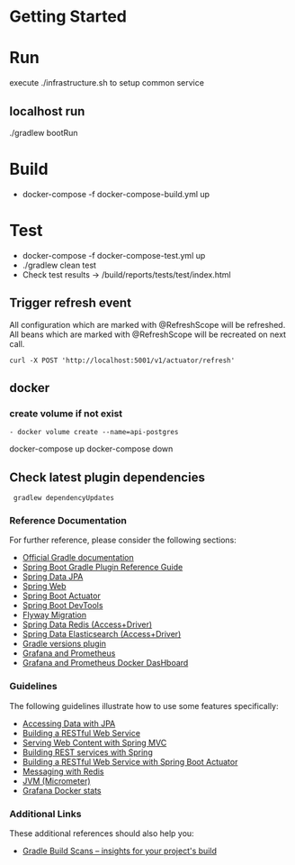 # Getting Started

# Run

execute ./infrastructure.sh to setup common service

## localhost run

./gradlew bootRun

# Build

- docker-compose -f docker-compose-build.yml up

# Test

- docker-compose -f docker-compose-test.yml up
- ./gradlew clean test
- Check test results -> /build/reports/tests/test/index.html

## Trigger refresh event  
All configuration which are marked with @RefreshScope will be refreshed.
All beans which are marked with @RefreshScope will be recreated on next call.

```curl -X POST 'http://localhost:5001/v1/actuator/refresh'```
## docker

### create volume if not exist

    - docker volume create --name=api-postgres

docker-compose up
docker-compose down

## Check latest plugin dependencies

     gradlew dependencyUpdates

### Reference Documentation

For further reference, please consider the following sections:

- [Official Gradle documentation](https://docs.gradle.org)
- [Spring Boot Gradle Plugin Reference Guide](https://docs.spring.io/spring-boot/docs/2.2.5.RELEASE/gradle-plugin/reference/html/)
- [Spring Data JPA](https://docs.spring.io/spring-boot/docs/2.2.5.RELEASE/reference/htmlsingle/#boot-features-jpa-and-spring-data)
- [Spring Web](https://docs.spring.io/spring-boot/docs/2.2.5.RELEASE/reference/htmlsingle/#boot-features-developing-web-applications)
- [Spring Boot Actuator](https://docs.spring.io/spring-boot/docs/2.2.5.RELEASE/reference/htmlsingle/#production-ready)
- [Spring Boot DevTools](https://docs.spring.io/spring-boot/docs/2.2.5.RELEASE/reference/htmlsingle/#using-boot-devtools)
- [Flyway Migration](https://docs.spring.io/spring-boot/docs/2.2.5.RELEASE/reference/htmlsingle/#howto-execute-flyway-database-migrations-on-startup)
- [Spring Data Redis (Access+Driver)](https://docs.spring.io/spring-boot/docs/2.2.5.RELEASE/reference/htmlsingle/#boot-features-redis)
- [Spring Data Elasticsearch (Access+Driver)](https://docs.spring.io/spring-boot/docs/2.2.5.RELEASE/reference/htmlsingle/#boot-features-elasticsearch)
- [Gradle versions plugin](https://github.com/ben-manes/gradle-versions-plugin)
- [Grafana and Prometheus](https://prometheus.io/docs/visualization/grafana/)
- [Grafana and Prometheus Docker DasHboard ](https://grafana.com/grafana/dashboards/893)

### Guidelines

The following guidelines illustrate how to use some features specifically:

- [Accessing Data with JPA](https://spring.io/guides/gs/accessing-data-jpa/)
- [Building a RESTful Web Service](https://spring.io/guides/gs/rest-service/)
- [Serving Web Content with Spring MVC](https://spring.io/guides/gs/serving-web-content/)
- [Building REST services with Spring](https://spring.io/guides/tutorials/bookmarks/)
- [Building a RESTful Web Service with Spring Boot Actuator](https://spring.io/guides/gs/actuator-service/)
- [Messaging with Redis](https://spring.io/guides/gs/messaging-redis/)
- [JVM (Micrometer)](https://grafana.com/grafana/dashboards/4701)
- [Grafana Docker stats](https://grafana.com/grafana/dashboards/893)

### Additional Links

These additional references should also help you:

- [Gradle Build Scans – insights for your project's build](https://scans.gradle.com#gradle)
